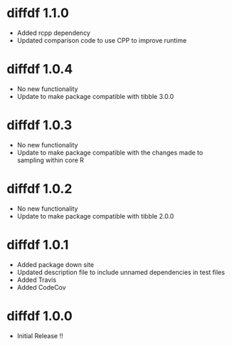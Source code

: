 # diffdf 1.1.0

- Added rcpp dependency
- Updated comparison code to use CPP to improve runtime 

# diffdf 1.0.4

- No new functionality
- Update to make package compatible with tibble 3.0.0

# diffdf 1.0.3

- No new functionality
- Update to make package compatible with the changes made to sampling within core R

# diffdf 1.0.2

- No new functionality
- Update to make package compatible with tibble 2.0.0


# diffdf 1.0.1

- Added package down site  
- Updated description file to include unnamed dependencies in test files
- Added Travis 
- Added CodeCov

# diffdf 1.0.0 

- Initial Release !!